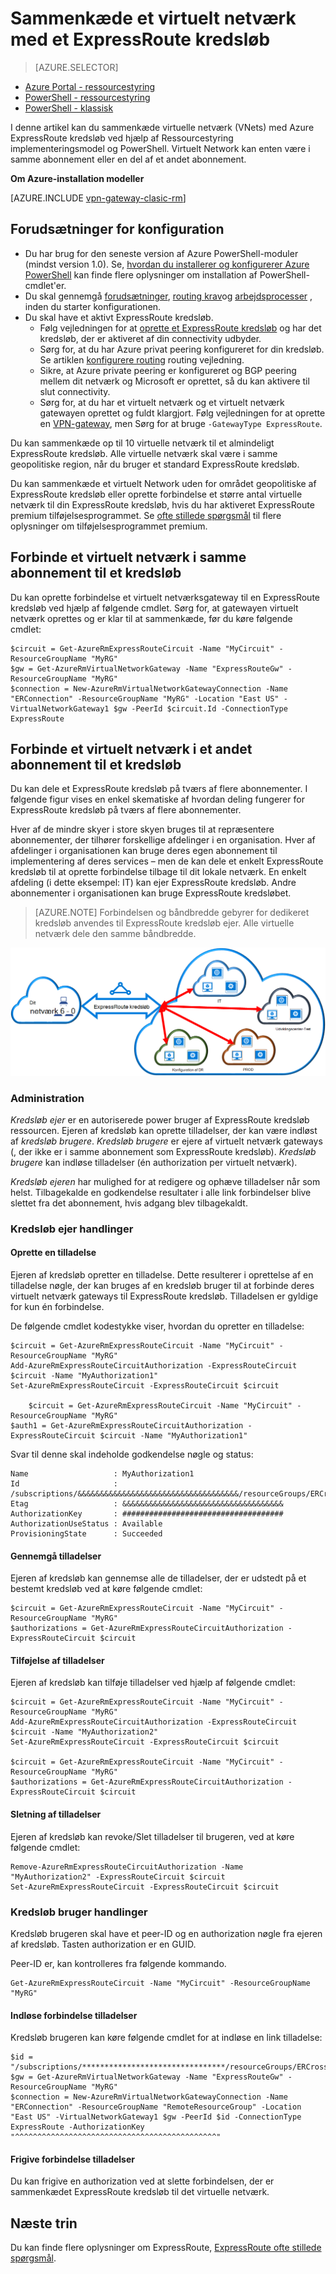 <properties 
   pageTitle="Sammenkæde et virtuelt netværk med et ExpressRoute kredsløb ved hjælp af PowerShell | Microsoft Azure"
   description="Dette dokument indeholder en oversigt over, hvordan du kan sammenkæde virtuelle netværk (VNets) til ExpressRoute kredsløb ved hjælp af Ressourcestyring implementeringsmodel og PowerShell."
   services="expressroute"
   documentationCenter="na"
   authors="ganesr"
   manager="carmonm"
   editor=""
   tags="azure-resource-manager"/>
<tags 
   ms.service="expressroute"
   ms.devlang="na"
   ms.topic="article"
   ms.tgt_pltfrm="na"
   ms.workload="infrastructure-services"
   ms.date="10/10/2016"
   ms.author="ganesr" />

# <a name="link-a-virtual-network-to-an-expressroute-circuit"></a>Sammenkæde et virtuelt netværk med et ExpressRoute kredsløb

> [AZURE.SELECTOR]
- [Azure Portal - ressourcestyring](expressroute-howto-linkvnet-portal-resource-manager.md)
- [PowerShell - ressourcestyring](expressroute-howto-linkvnet-arm.md)
- [PowerShell - klassisk](expressroute-howto-linkvnet-classic.md)


I denne artikel kan du sammenkæde virtuelle netværk (VNets) med Azure ExpressRoute kredsløb ved hjælp af Ressourcestyring implementeringsmodel og PowerShell. Virtuelt Network kan enten være i samme abonnement eller en del af et andet abonnement.

**Om Azure-installation modeller**

[AZURE.INCLUDE [vpn-gateway-clasic-rm](../../includes/vpn-gateway-classic-rm-include.md)] 

## <a name="configuration-prerequisites"></a>Forudsætninger for konfiguration

- Du har brug for den seneste version af Azure PowerShell-moduler (mindst version 1.0). Se, [hvordan du installerer og konfigurerer Azure PowerShell](../powershell-install-configure.md) kan finde flere oplysninger om installation af PowerShell-cmdlet'er.
- Du skal gennemgå [forudsætninger](expressroute-prerequisites.md), [routing krav](expressroute-routing.md)og [arbejdsprocesser](expressroute-workflows.md) , inden du starter konfigurationen.
- Du skal have et aktivt ExpressRoute kredsløb. 
    - Følg vejledningen for at [oprette et ExpressRoute kredsløb](expressroute-howto-circuit-arm.md) og har det kredsløb, der er aktiveret af din connectivity udbyder. 
    - Sørg for, at du har Azure privat peering konfigureret for din kredsløb. Se artiklen [konfigurere routing](expressroute-howto-routing-arm.md) routing vejledning. 
    - Sikre, at Azure private peering er konfigureret og BGP peering mellem dit netværk og Microsoft er oprettet, så du kan aktivere til slut connectivity.
    - Sørg for, at du har et virtuelt netværk og et virtuelt netværk gatewayen oprettet og fuldt klargjort. Følg vejledningen for at oprette en [VPN-gateway](../articles/vpn-gateway/vpn-gateway-create-site-to-site-rm-powershell.md), men Sørg for at bruge `-GatewayType ExpressRoute`.

Du kan sammenkæde op til 10 virtuelle netværk til et almindeligt ExpressRoute kredsløb. Alle virtuelle netværk skal være i samme geopolitiske region, når du bruger et standard ExpressRoute kredsløb. 

Du kan sammenkæde et virtuelt Network uden for området geopolitiske af ExpressRoute kredsløb eller oprette forbindelse et større antal virtuelle netværk til din ExpressRoute kredsløb, hvis du har aktiveret ExpressRoute premium tilføjelsesprogrammet. Se [ofte stillede spørgsmål](expressroute-faqs.md) til flere oplysninger om tilføjelsesprogrammet premium.

## <a name="connect-a-virtual-network-in-the-same-subscription-to-a-circuit"></a>Forbinde et virtuelt netværk i samme abonnement til et kredsløb

Du kan oprette forbindelse et virtuelt netværksgateway til en ExpressRoute kredsløb ved hjælp af følgende cmdlet. Sørg for, at gatewayen virtuelt netværk oprettes og er klar til at sammenkæde, før du køre følgende cmdlet:

    $circuit = Get-AzureRmExpressRouteCircuit -Name "MyCircuit" -ResourceGroupName "MyRG"
    $gw = Get-AzureRmVirtualNetworkGateway -Name "ExpressRouteGw" -ResourceGroupName "MyRG"
    $connection = New-AzureRmVirtualNetworkGatewayConnection -Name "ERConnection" -ResourceGroupName "MyRG" -Location "East US" -VirtualNetworkGateway1 $gw -PeerId $circuit.Id -ConnectionType ExpressRoute

## <a name="connect-a-virtual-network-in-a-different-subscription-to-a-circuit"></a>Forbinde et virtuelt netværk i et andet abonnement til et kredsløb

Du kan dele et ExpressRoute kredsløb på tværs af flere abonnementer. I følgende figur vises en enkel skematiske af hvordan deling fungerer for ExpressRoute kredsløb på tværs af flere abonnementer.

Hver af de mindre skyer i store skyen bruges til at repræsentere abonnementer, der tilhører forskellige afdelinger i en organisation. Hver af afdelinger i organisationen kan bruge deres egen abonnement til implementering af deres services – men de kan dele et enkelt ExpressRoute kredsløb til at oprette forbindelse tilbage til dit lokale netværk. En enkelt afdeling (i dette eksempel: IT) kan ejer ExpressRoute kredsløb. Andre abonnementer i organisationen kan bruge ExpressRoute kredsløbet.

>[AZURE.NOTE] Forbindelsen og båndbredde gebyrer for dedikeret kredsløb anvendes til ExpressRoute kredsløb ejer. Alle virtuelle netværk dele den samme båndbredde.

![Forbindelse i tværs-abonnement](./media/expressroute-howto-linkvnet-classic/cross-subscription.png)

### <a name="administration"></a>Administration

*Kredsløb ejer* er en autoriserede power bruger af ExpressRoute kredsløb ressourcen. Ejeren af kredsløb kan oprette tilladelser, der kan være indløst af *kredsløb brugere*. *Kredsløb brugere* er ejere af virtuelt netværk gateways (, der ikke er i samme abonnement som ExpressRoute kredsløb). *Kredsløb brugere* kan indløse tilladelser (én authorization per virtuelt netværk).

*Kredsløb ejeren* har mulighed for at redigere og ophæve tilladelser når som helst. Tilbagekalde en godkendelse resultater i alle link forbindelser blive slettet fra det abonnement, hvis adgang blev tilbagekaldt.

### <a name="circuit-owner-operations"></a>Kredsløb ejer handlinger 

#### <a name="creating-an-authorization"></a>Oprette en tilladelse
    
Ejeren af kredsløb opretter en tilladelse. Dette resulterer i oprettelse af en tilladelse nøgle, der kan bruges af en kredsløb bruger til at forbinde deres virtuelt netværk gateways til ExpressRoute kredsløb. Tilladelsen er gyldige for kun én forbindelse.

De følgende cmdlet kodestykke viser, hvordan du opretter en tilladelse:

    $circuit = Get-AzureRmExpressRouteCircuit -Name "MyCircuit" -ResourceGroupName "MyRG"
    Add-AzureRmExpressRouteCircuitAuthorization -ExpressRouteCircuit $circuit -Name "MyAuthorization1"
    Set-AzureRmExpressRouteCircuit -ExpressRouteCircuit $circuit

        $circuit = Get-AzureRmExpressRouteCircuit -Name "MyCircuit" -ResourceGroupName "MyRG"
    $auth1 = Get-AzureRmExpressRouteCircuitAuthorization -ExpressRouteCircuit $circuit -Name "MyAuthorization1"
        

Svar til denne skal indeholde godkendelse nøgle og status:

    Name                   : MyAuthorization1
    Id                     : /subscriptions/&&&&&&&&&&&&&&&&&&&&&&&&&&&&&&&&&&&&/resourceGroups/ERCrossSubTestRG/providers/Microsoft.Network/expressRouteCircuits/CrossSubTest/authorizations/MyAuthorization1
    Etag                   : &&&&&&&&&&&&&&&&&&&&&&&&&&&&&&&&&&&& 
    AuthorizationKey       : ####################################
    AuthorizationUseStatus : Available
    ProvisioningState      : Succeeded

        

#### <a name="reviewing-authorizations"></a>Gennemgå tilladelser

Ejeren af kredsløb kan gennemse alle de tilladelser, der er udstedt på et bestemt kredsløb ved at køre følgende cmdlet:

    $circuit = Get-AzureRmExpressRouteCircuit -Name "MyCircuit" -ResourceGroupName "MyRG"
    $authorizations = Get-AzureRmExpressRouteCircuitAuthorization -ExpressRouteCircuit $circuit
    

#### <a name="adding-authorizations"></a>Tilføjelse af tilladelser

Ejeren af kredsløb kan tilføje tilladelser ved hjælp af følgende cmdlet:

    $circuit = Get-AzureRmExpressRouteCircuit -Name "MyCircuit" -ResourceGroupName "MyRG"
    Add-AzureRmExpressRouteCircuitAuthorization -ExpressRouteCircuit $circuit -Name "MyAuthorization2"
    Set-AzureRmExpressRouteCircuit -ExpressRouteCircuit $circuit
    
    $circuit = Get-AzureRmExpressRouteCircuit -Name "MyCircuit" -ResourceGroupName "MyRG"
    $authorizations = Get-AzureRmExpressRouteCircuitAuthorization -ExpressRouteCircuit $circuit

    
#### <a name="deleting-authorizations"></a>Sletning af tilladelser

Ejeren af kredsløb kan revoke/Slet tilladelser til brugeren, ved at køre følgende cmdlet:

    Remove-AzureRmExpressRouteCircuitAuthorization -Name "MyAuthorization2" -ExpressRouteCircuit $circuit
    Set-AzureRmExpressRouteCircuit -ExpressRouteCircuit $circuit    

### <a name="circuit-user-operations"></a>Kredsløb bruger handlinger

Kredsløb brugeren skal have et peer-ID og en authorization nøgle fra ejeren af kredsløb. Tasten authorization er en GUID.

Peer-ID er, kan kontrolleres fra følgende kommando.

    Get-AzureRmExpressRouteCircuit -Name "MyCircuit" -ResourceGroupName "MyRG"

#### <a name="redeeming-connection-authorizations"></a>Indløse forbindelse tilladelser

Kredsløb brugeren kan køre følgende cmdlet for at indløse en link tilladelse:

    $id = "/subscriptions/********************************/resourceGroups/ERCrossSubTestRG/providers/Microsoft.Network/expressRouteCircuits/MyCircuit"  
    $gw = Get-AzureRmVirtualNetworkGateway -Name "ExpressRouteGw" -ResourceGroupName "MyRG"
    $connection = New-AzureRmVirtualNetworkGatewayConnection -Name "ERConnection" -ResourceGroupName "RemoteResourceGroup" -Location "East US" -VirtualNetworkGateway1 $gw -PeerId $id -ConnectionType ExpressRoute -AuthorizationKey "^^^^^^^^^^^^^^^^^^^^^^^^^^^^^^^^^^^^^^^^^^^^^"

#### <a name="releasing-connection-authorizations"></a>Frigive forbindelse tilladelser

Du kan frigive en authorization ved at slette forbindelsen, der er sammenkædet ExpressRoute kredsløb til det virtuelle netværk.

## <a name="next-steps"></a>Næste trin

Du kan finde flere oplysninger om ExpressRoute, [ExpressRoute ofte stillede spørgsmål](expressroute-faqs.md).
